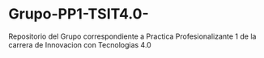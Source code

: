# Grupo-PP1-TSIT4.0-
Repositorio del Grupo correspondiente a Practica Profesionalizante 1 de la carrera de Innovacion con Tecnologias 4.0

